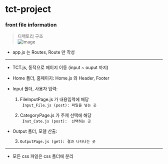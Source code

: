 # tct-project

### front file information     


> 디렉토리 구조      
![image](https://user-images.githubusercontent.com/66003423/197368133-a21a3c34-0d2c-4528-b10c-a5c198e6534a.png)     

- app.js 는 Routes, Route 만 작성      

---
- TCT.js, 동적으로 페이지 이동 (input ~ ouput 까지)   

- Home 폴더, 홈페이지: Home.js 와 Header, Footer

- Input 폴더, 사용자 입력: 

    1. FileInputPage.js 가 내용입력에 해당       
       ``` Input_File.js (post): 파일을 넣는 곳```


    2. CategoryPage.js 가 주제 선택에 해당      
       ``` Inut_Cate.js (post):  선택하는 곳```


 - Output 폴더, 모델 산출: 

      3. ```OutputPage.js (get): 결과 나타나는 곳   ```


---

- 모든 css 파일은 css 폴더에 분리       
